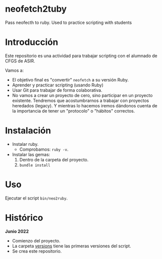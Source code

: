 # neofetch2tuby

Pass neofecth to ruby. Used to practice scripting with students

# Introducción

Este repositorio es una actividad para trabajar scripting con el alumnado de CFGS de ASIR.

Vamos a:
* El objetivo final es "convertir" `neofetch` a su versión Ruby.
* Aprender y practicar scripting (usando Ruby)
* Usar Git para trabajar de forma colaborativa.
* No vamos a crear un proyecto de cero, sino participar en un proyecto existente. Tendremos que acostumbrarnos a trabajar con proyectos heredados (legacy). Y mientras lo hacemos iremos dándonos cuenta de la importancia de tener un "protocolo" o "hábitos" correctos.

# Instalación 

* Instalar ruby.
    * Comprobamos: `ruby -v`.
* Instalar las gemas:
    1. Dentro de la carpeta del proyecto.
    2. `bundle install`

# Uso 

Ejecutar el script `bin/neo2ruby`.

# Histórico

**Junio 2022**
* Comienzo del proyecto.
* La carpeta [versions](versions) tiene las primeras versiones del script.
* Se crea este repositorio.

